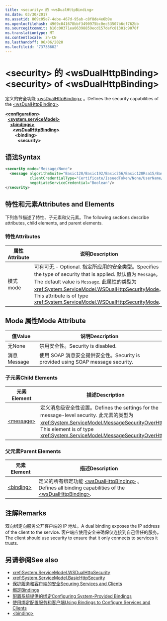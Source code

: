```yaml
---
title: <security> 的 <wsDualHttpBinding>
ms.date: 03/30/2017
ms.assetid: 869c05e7-4ebe-467d-95ab-c8f8de4e6b9e
ms.openlocfilehash: 4969c041678bbf3490975bc0ec53507b6cf762bb
ms.sourcegitcommit: b16c00371ea06398859ecd157defc81301c9070f
ms.translationtype: MT
ms.contentlocale: zh-CN
ms.lasthandoff: 06/06/2020
ms.locfileid: "73738602"
---
```

# <a name="security-of-wsdualhttpbinding"></a><span data-ttu-id="8ddd1-102">\<security> 的 \<wsDualHttpBinding></span><span class="sxs-lookup"><span data-stu-id="8ddd1-102">\<security> of \<wsDualHttpBinding></span></span>
<span data-ttu-id="8ddd1-103">定义的安全功能 [\<wsDualHttpBinding>](wsdualhttpbinding.md) 。</span><span class="sxs-lookup"><span data-stu-id="8ddd1-103">Defines the security capabilities of the [\<wsDualHttpBinding>](wsdualhttpbinding.md).</span></span>  
  
[**\<configuration>**](../configuration-element.md)\
&nbsp;&nbsp;[**\<system.serviceModel>**](system-servicemodel.md)\
&nbsp;&nbsp;&nbsp;&nbsp;[**\<bindings>**](bindings.md)\
&nbsp;&nbsp;&nbsp;&nbsp;&nbsp;&nbsp;[**\<wsDualHttpBinding>**](wsdualhttpbinding.md)\
&nbsp;&nbsp;&nbsp;&nbsp;&nbsp;&nbsp;&nbsp;&nbsp;**\<binding>**\
&nbsp;&nbsp;&nbsp;&nbsp;&nbsp;&nbsp;&nbsp;&nbsp;&nbsp;&nbsp;**\<security>**  
  
## <a name="syntax"></a><span data-ttu-id="8ddd1-104">语法</span><span class="sxs-lookup"><span data-stu-id="8ddd1-104">Syntax</span></span>  
  
```xml  
<security mode="Message/None">
  <message algorithmSuite="Basic128/Basic192/Basic256/Basic128Rsa15/Basic256Rsa15/TripleDes/TripleDesRsa15/Basic128Sha256/Basic192Sha256/TripleDesSha256/Basic128Sha256Rsa15/Basic192Sha256Rsa15/Basic256Sha256Rsa15/TripleDesSha256Rsa15"
           clientCredentialType="Certificate/IssuedToken/None/UserName/Windows"
           negotiateServiceCredential="Boolean"/>
</security>
```  
  
## <a name="attributes-and-elements"></a><span data-ttu-id="8ddd1-105">特性和元素</span><span class="sxs-lookup"><span data-stu-id="8ddd1-105">Attributes and Elements</span></span>  
 <span data-ttu-id="8ddd1-106">下列各节描述了特性、子元素和父元素。</span><span class="sxs-lookup"><span data-stu-id="8ddd1-106">The following sections describe attributes, child elements, and parent elements.</span></span>  
  
### <a name="attributes"></a><span data-ttu-id="8ddd1-107">特性</span><span class="sxs-lookup"><span data-stu-id="8ddd1-107">Attributes</span></span>  
  
|<span data-ttu-id="8ddd1-108">属性</span><span class="sxs-lookup"><span data-stu-id="8ddd1-108">Attribute</span></span>|<span data-ttu-id="8ddd1-109">说明</span><span class="sxs-lookup"><span data-stu-id="8ddd1-109">Description</span></span>|  
|---------------|-----------------|  
|<span data-ttu-id="8ddd1-110">模式</span><span class="sxs-lookup"><span data-stu-id="8ddd1-110">mode</span></span>|<span data-ttu-id="8ddd1-111">可有可无.</span><span class="sxs-lookup"><span data-stu-id="8ddd1-111">-   Optional.</span></span> <span data-ttu-id="8ddd1-112">指定所应用的安全类型。</span><span class="sxs-lookup"><span data-stu-id="8ddd1-112">Specifies the type of security that is applied.</span></span> <span data-ttu-id="8ddd1-113">默认值为 `Message`。</span><span class="sxs-lookup"><span data-stu-id="8ddd1-113">The default value is `Message`.</span></span> <span data-ttu-id="8ddd1-114">此属性的类型为 <xref:System.ServiceModel.WSDualHttpSecurityMode>。</span><span class="sxs-lookup"><span data-stu-id="8ddd1-114">This attribute is of type <xref:System.ServiceModel.WSDualHttpSecurityMode>.</span></span>|  
  
## <a name="mode-attribute"></a><span data-ttu-id="8ddd1-115">Mode 属性</span><span class="sxs-lookup"><span data-stu-id="8ddd1-115">Mode Attribute</span></span>  
  
|<span data-ttu-id="8ddd1-116">值</span><span class="sxs-lookup"><span data-stu-id="8ddd1-116">Value</span></span>|<span data-ttu-id="8ddd1-117">说明</span><span class="sxs-lookup"><span data-stu-id="8ddd1-117">Description</span></span>|  
|-----------|-----------------|  
|<span data-ttu-id="8ddd1-118">无</span><span class="sxs-lookup"><span data-stu-id="8ddd1-118">None</span></span>|<span data-ttu-id="8ddd1-119">禁用安全性。</span><span class="sxs-lookup"><span data-stu-id="8ddd1-119">Security is disabled.</span></span>|  
|<span data-ttu-id="8ddd1-120">消息</span><span class="sxs-lookup"><span data-stu-id="8ddd1-120">Message</span></span>|<span data-ttu-id="8ddd1-121">使用 SOAP 消息安全提供安全性。</span><span class="sxs-lookup"><span data-stu-id="8ddd1-121">Security is provided using SOAP message security.</span></span>|  
  
### <a name="child-elements"></a><span data-ttu-id="8ddd1-122">子元素</span><span class="sxs-lookup"><span data-stu-id="8ddd1-122">Child Elements</span></span>  
  
|<span data-ttu-id="8ddd1-123">元素</span><span class="sxs-lookup"><span data-stu-id="8ddd1-123">Element</span></span>|<span data-ttu-id="8ddd1-124">描述</span><span class="sxs-lookup"><span data-stu-id="8ddd1-124">Description</span></span>|  
|-------------|-----------------|  
|[\<message>](message-of-wsdualhttpbinding.md)|<span data-ttu-id="8ddd1-125">定义消息级安全性设置。</span><span class="sxs-lookup"><span data-stu-id="8ddd1-125">Defines the settings for the message-level security.</span></span> <span data-ttu-id="8ddd1-126">此元素的类型为 <xref:System.ServiceModel.MessageSecurityOverHttp>。</span><span class="sxs-lookup"><span data-stu-id="8ddd1-126">This element is of type <xref:System.ServiceModel.MessageSecurityOverHttp>.</span></span>|  
  
### <a name="parent-elements"></a><span data-ttu-id="8ddd1-127">父元素</span><span class="sxs-lookup"><span data-stu-id="8ddd1-127">Parent Elements</span></span>  
  
|<span data-ttu-id="8ddd1-128">元素</span><span class="sxs-lookup"><span data-stu-id="8ddd1-128">Element</span></span>|<span data-ttu-id="8ddd1-129">描述</span><span class="sxs-lookup"><span data-stu-id="8ddd1-129">Description</span></span>|  
|-------------|-----------------|  
|[\<binding>](bindings.md)|<span data-ttu-id="8ddd1-130">定义的所有绑定功能 [\<wsDualHttpBinding>](wsdualhttpbinding.md) 。</span><span class="sxs-lookup"><span data-stu-id="8ddd1-130">Defines all binding capabilities of the [\<wsDualHttpBinding>](wsdualhttpbinding.md).</span></span>|  
  
## <a name="remarks"></a><span data-ttu-id="8ddd1-131">注解</span><span class="sxs-lookup"><span data-stu-id="8ddd1-131">Remarks</span></span>  
 <span data-ttu-id="8ddd1-132">双向绑定向服务公开客户端的 IP 地址。</span><span class="sxs-lookup"><span data-stu-id="8ddd1-132">A dual binding exposes the IP address of the client to the service.</span></span> <span data-ttu-id="8ddd1-133">客户端应使用安全来确保仅连接到自己信任的服务。</span><span class="sxs-lookup"><span data-stu-id="8ddd1-133">The client should use security to ensure that it only connects to services it trusts.</span></span>  
  
## <a name="see-also"></a><span data-ttu-id="8ddd1-134">另请参阅</span><span class="sxs-lookup"><span data-stu-id="8ddd1-134">See also</span></span>

- <xref:System.ServiceModel.WSDualHttpSecurity>
- <xref:System.ServiceModel.BasicHttpSecurity>
- [<span data-ttu-id="8ddd1-135">保护服务和客户端的安全</span><span class="sxs-lookup"><span data-stu-id="8ddd1-135">Securing Services and Clients</span></span>](../../../wcf/feature-details/securing-services-and-clients.md)
- [<span data-ttu-id="8ddd1-136">绑定</span><span class="sxs-lookup"><span data-stu-id="8ddd1-136">Bindings</span></span>](../../../wcf/bindings.md)
- [<span data-ttu-id="8ddd1-137">配置系统提供的绑定</span><span class="sxs-lookup"><span data-stu-id="8ddd1-137">Configuring System-Provided Bindings</span></span>](../../../wcf/feature-details/configuring-system-provided-bindings.md)
- [<span data-ttu-id="8ddd1-138">使用绑定配置服务和客户端</span><span class="sxs-lookup"><span data-stu-id="8ddd1-138">Using Bindings to Configure Services and Clients</span></span>](../../../wcf/using-bindings-to-configure-services-and-clients.md)
- [\<binding>](bindings.md)
